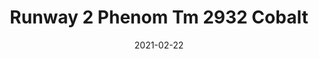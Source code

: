---
tags: 
  - "To Market"
  - "Rubber Flooring"
  - "Runway2"
title: "Runway 2 Phenom Tm 2932 Cobalt"
designer: "To Market"
image_primary: "img/2932.jpg"
href: "https://www.tomkt.com/runway-2-swatches"
description: "ROLL%20SIZE%3A%204%27%20x%2025%27%A0%20or%204%27%20x%2050%27"
category: "rubber-flooring-runway2"
subtitle: ""
manufacturer: "ToMarket"
slug: "/manufacturers/tomarket/rubber-flooring-runway-2/to-market-runway-2-phenom-tm-2932-cobalt"
date: "2021-02-22"
---